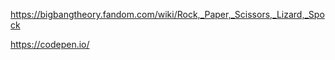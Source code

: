 https://bigbangtheory.fandom.com/wiki/Rock,_Paper,_Scissors,_Lizard,_Spock

https://codepen.io/




